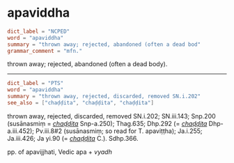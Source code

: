 # apaviddha

``` toml
dict_label = "NCPED"
word = "apaviddha"
summary = "thrown away; rejected, abandoned (often a dead bod"
grammar_comment = "mfn."
```

thrown away; rejected, abandoned (often a dead body).

--------------------

``` toml
dict_label = "PTS"
word = "apaviddha"
summary = "thrown away, rejected, discarded, removed SN.i.202"
see_also = ["chaḍḍita", "chaḍḍita", "chaḍḍita"]
```

thrown away, rejected, discarded, removed SN.i.202; SN.iii.143; Snp.200 (susānasmiṃ = *[chaḍḍita](chaḍḍita.md)* Snp\-a.250); Thag.635; Dhp.292 (= *[chaḍḍita](chaḍḍita.md)* Dhp\-a.iii.452); Pv.iii.8#2 (susānasmiṃ; so read for T. apaviṭṭha); Ja.i.255; Ja.iii.426; Ja yi.90 (= *[chaḍḍita](chaḍḍita.md)* C.). Sdhp.366.

pp. of apavijjhati, Vedic apa \+ *vyadh*

